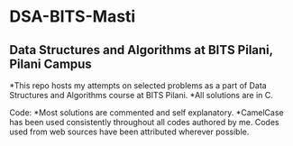 DSA-BITS-Masti
==============
Data Structures and Algorithms at BITS Pilani, Pilani Campus
--------------
*This repo hosts my attempts on selected problems as a part of Data Structures and Algorithms course at BITS Pilani. 
*All solutions are in C. 

Code: 
*Most solutions are commented and self explanatory. 
*CamelCase has been used consistently throughout all codes authored by me. Codes used from web sources have been attributed wherever possible. 
